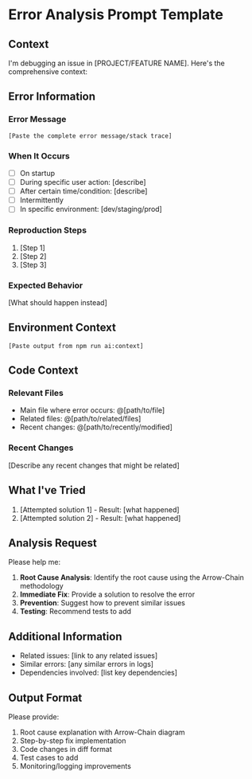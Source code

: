 # Error Analysis Prompt Template

## Context

I'm debugging an issue in [PROJECT/FEATURE NAME]. Here's the comprehensive context:

## Error Information

### Error Message

```
[Paste the complete error message/stack trace]
```

### When It Occurs

- [ ] On startup
- [ ] During specific user action: [describe]
- [ ] After certain time/condition: [describe]
- [ ] Intermittently
- [ ] In specific environment: [dev/staging/prod]

### Reproduction Steps

1. [Step 1]
2. [Step 2]
3. [Step 3]

### Expected Behavior

[What should happen instead]

## Environment Context

```
[Paste output from npm run ai:context]
```

## Code Context

### Relevant Files

- Main file where error occurs: @[path/to/file]
- Related files: @[path/to/related/files]
- Recent changes: @[path/to/recently/modified]

### Recent Changes

[Describe any recent changes that might be related]

## What I've Tried

1. [Attempted solution 1] - Result: [what happened]
2. [Attempted solution 2] - Result: [what happened]

## Analysis Request

Please help me:

1. **Root Cause Analysis**: Identify the root cause using the Arrow-Chain methodology
2. **Immediate Fix**: Provide a solution to resolve the error
3. **Prevention**: Suggest how to prevent similar issues
4. **Testing**: Recommend tests to add

## Additional Information

- Related issues: [link to any related issues]
- Similar errors: [any similar errors in logs]
- Dependencies involved: [list key dependencies]

## Output Format

Please provide:

1. Root cause explanation with Arrow-Chain diagram
2. Step-by-step fix implementation
3. Code changes in diff format
4. Test cases to add
5. Monitoring/logging improvements
